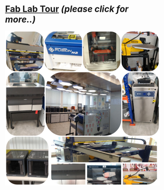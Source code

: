 
# [Fab  Lab Tour](/mdfiles/Fab-Lab.md)  ***(please click for more..)***
![Fab-Lab](/images//FabLab-Tour.jpg)
